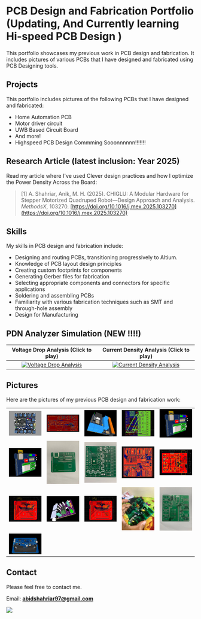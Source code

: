 # PCB Design and Fabrication Portfolio (Updating, And Currently learning Hi-speed PCB Design )
This portfolio showcases my previous work in PCB design and fabrication. It includes pictures of various PCBs that I have designed and fabricated using PCB Designing tools.

## Projects
This portfolio includes pictures of the following PCBs that I have designed and fabricated:

- Home Automation PCB
- Motor driver circuit
- UWB Based Circuit Board
- And more!
- Highspeed PCB Design Commming Sooonnnnnn!!!!!!!
  
## Research Article (latest inclusion: Year 2025)
Read my article where I've used Clever design practices and how I optimize the Power Density Across the Board: 
> [1] A. Shahriar, Anik, M. H. (2025). CHIGLU: A Modular Hardware for Stepper Motorized Quadruped Robot—Design Approach and Analysis. *MethodsX*, 103270. [https://doi.org/10.1016/j.mex.2025.103270](https://doi.org/10.1016/j.mex.2025.103270) 

## Skills
My skills in PCB design and fabrication include:

- Designing and routing PCBs, transitioning progressively to Altium.
- Knowledge of PCB layout design principles
- Creating custom footprints for components
- Generating Gerber files for fabrication
- Selecting appropriate components and connectors for specific applications
- Soldering and assembling PCBs
- Familiarity with various fabrication techniques such as SMT and through-hole assembly
- Design for Manufacturing

## PDN Analyzer Simulation (NEW !!!!)

| Voltage Drop Analysis (Click to play)| Current Density Analysis (Click to play) |
| :---------------------:|:------------------------:|
| [![Voltage Drop Analysis](https://img.youtube.com/vi/SNvbFkTi_9Y/0.jpg)](https://www.youtube.com/watch?v=SNvbFkTi_9Y) | [![Current Density Analysis](https://img.youtube.com/vi/WvsmaPYhfzU/0.jpg)](https://www.youtube.com/watch?v=WvsmaPYhfzU) |

## Pictures
Here are the pictures of my previous PCB design and fabrication work:

<!-- START IMAGES -->
|  |  |  |  |  |
| ------- | ------- | ------- | ------- | ------- |
| <img src='pcb_images/Screenshot 2023-08-29 at 3.39.46 PM.png' width='300' /> | <img src='pcb_images/esp 32 .jpeg' width='300' /> | <img src='pcb_images/esp32 s.jpeg' width='300' /> | <img src='pcb_images/esp32.jpeg' width='300' /> | <img src='pcb_images/uwb 3d.jpeg' width='300' /> |
| <img src='pcb_images/uwb 3d.jpeg' width='300' /> | <img src='pcb_images/UWB Based Chip.jpeg' width='300' /> | <img src='pcb_images/Home Automation.jpeg' width='300' /> | <img src='pcb_images/Step Sch.png' width='300' /> | <img src='pcb_images/sound x.jpeg' width='300' /> |
| <img src='pcb_images/UWBX.jpeg' width='300' /> | <img src='pcb_images/sound x 3d.jpeg' width='300' /> | <img src='pcb_images/UWBX.jpeg' width='300' /> | <img src='pcb_images/1693209530959.jpeg' width='300' /> | <img src='pcb_images/1692364541085.jpeg' width='300' /> |
| <img src='pcb_images/ATtiny LED.png' width='300' /> |

## Contact
Please feel free to contact me.

Email: **abidshahriar97@gmail.com**

<a href="https://clustrmaps.com/site/1c6i5"  title="ClustrMaps"><img src="//www.clustrmaps.com/map_v2.png?d=Q06-qM9W37u_nGdzap5lJXjQfsUmdw00NmEP_wBwJio&cl=ffffff" /></a>
